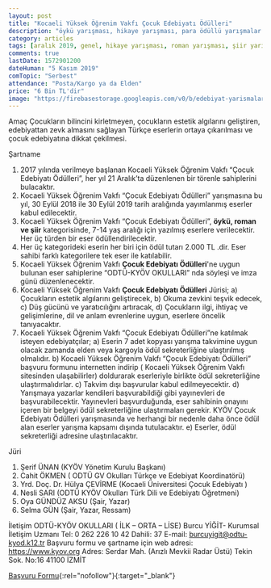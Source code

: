 ```yaml
---
layout: post
title: "Kocaeli Yüksek Öğrenim Vakfı Çocuk Edebiyatı Ödülleri"
description: "öykü yarışması, hikaye yarışması, para ödüllü yarışmalar 2020, edebiyat yarışmaları, güncel şiir yarışmaları 2019, roman yarışması"
category: articles
tags: [aralık 2019, genel, hikaye yarışması, roman yarışması, şiir yarışması]
comments: true
lastDate: 1572901200
dateHuman: "5 Kasım 2019"
comTopic: "Serbest"
attendance: "Posta/Kargo ya da Elden"
price: "6 Bin TL'dir"
image: "https://firebasestorage.googleapis.com/v0/b/edebiyat-yarismalari.appspot.com/o/kocaeli-y%C3%BCksek-%C3%B6%C4%9Frenim-vakf%C4%B1-%C3%A7ocuk-edebiyat%C4%B1-yar%C4%B1%C5%9Fmas%C4%B1.jpg?alt=media&token=4bd2f7da-099c-4ad8-9fee-3107356edba7"
---
```


Amaç
Çocukların bilincini kirletmeyen, çocukların estetik algılarını geliştiren, edebiyattan zevk almasını
sağlayan Türkçe eserlerin ortaya çıkarılması ve çocuk edebiyatına dikkat çekilmesi. 

Şartname
1) 2017 yılında verilmeye başlanan Kocaeli Yüksek Öğrenim Vakfı “Çocuk Edebiyatı Ödülleri”, her yıl
21 Aralık’ta düzenlenen bir törenle sahiplerini bulacaktır.
2) Kocaeli Yüksek Öğrenim Vakfı “Çocuk Edebiyatı Ödülleri” yarışmasına bu yıl, 30 Eylül 2018 ile
30 Eylül 2019 tarih aralığında yayımlanmış eserler kabul edilecektir.
3) Kocaeli Yüksek Öğrenim Vakfı “Çocuk Edebiyatı Ödülleri”, **öykü, roman ve şiir** kategorisinde, 7-14
yaş aralığı için yazılmış eserlere verilecektir. Her üç türden bir eser ödüllendirilecektir.
4) Her üç kategorideki eserin her biri için ödül tutarı 2.000 TL .dir. Eser sahibi farklı kategorilere tek
eser ile katılabilir.
5) Kocaeli Yüksek Öğrenim Vakfı **Çocuk Edebiyatı Ödülleri**'ne uygun bulunan eser sahiplerine “ODTÜ-KYÖV OKULLARI” nda söyleşi ve imza günü düzenlenecektir. 
6) Kocaeli Yüksek Öğrenim Vakfı **Çocuk Edebiyatı Ödülleri** Jürisi;
a) Çocukların estetik algılarını geliştirecek,
b) Okuma zevkini teşvik edecek,
c) Düş gücünü ve yaratıcılığını artıracak,
d) Çocukların ilgi, ihtiyaç ve gelişimlerine, dil ve anlam evrenlerine uygun,
 eserlere öncelik tanıyacaktır.
7) Kocaeli Yüksek Öğrenim Vakfı “Çocuk Edebiyatı Ödülleri”ne katılmak isteyen edebiyatçılar;
a) Eserin 7 adet kopyası yarışma takvimine uygun olacak zamanda elden veya kargoyla ödül
sekreterliğine ulaştırılmış olmalıdır.
b) Kocaeli Yüksek Öğrenim Vakfı “Çocuk Edebiyatı Ödülleri” başvuru formunu internetten
indirip ( Kocaeli Yüksek Öğrenim Vakfı sitesinden ulaşabilirler) doldurarak eserleriyle
birlikte ödül sekreterliğine ulaştırmalıdırlar.
c) Takvim dışı başvurular kabul edilmeyecektir.
d) Yarışmaya yazarlar kendileri başvurabildiği gibi yayınevleri de başvurabilecektir.
Yayınevleri başvurduğunda, eser sahibinin onayını içeren bir belgeyi ödül sekreterliğine
ulaştırmaları gerekir. KYÖV Çocuk Edebiyatı Ödülleri yarışmasında ve herhangi bir
nedenle daha önce ödül alan eserler yarışma kapsamı dışında tutulacaktır.
e) Eserler, ödül sekreterliği adresine ulaştırılacaktır. 

Jüri
1) Şerif ÜNAN (KYÖV Yönetim Kurulu Başkanı)
2) Cahit ÖKMEN ( ODTÜ GV Okulları Türkçe ve Edebiyat Koordinatörü)
3) Yrd. Doç. Dr. Hülya ÇEVİRME (Kocaeli Üniversitesi Çocuk Edebiyatı )
5) Nesli SARI (ODTÜ KYÖV Okulları Türk Dili ve Edebiyatı Öğretmeni)
4) Oya GÜNDÜZ AKSU (Şair, Yazar)
6) Selma GÜN (Şair, Yazar, Ressam) 

İletişim
ODTÜ-KYÖV OKULLARI ( İLK – ORTA – LİSE)
Burcu YİĞİT- Kurumsal İletişim Uzmanı
Tel: 0 262 226 10 42 Dahili: 37
E-mail: burcuyigit@odtu-kyod.k12.tr
Başvuru formu ve şartname için web adresi: https://www.kyov.org
Adres: Serdar Mah. (Arızlı Mevkii Radar Üstü) Tekin Sok. No:16 41100 İZMİT 


[Başvuru Formu](https://docs.wixstatic.com/ugd/de58f5_c07e508b2f5049209b11709fcc3c4446.pdf?utm_source=edebiyatyarismalari.com&utm_medium=affiliate&utm_campaign=cpc){:rel="nofollow"}{:target="_blank"}
